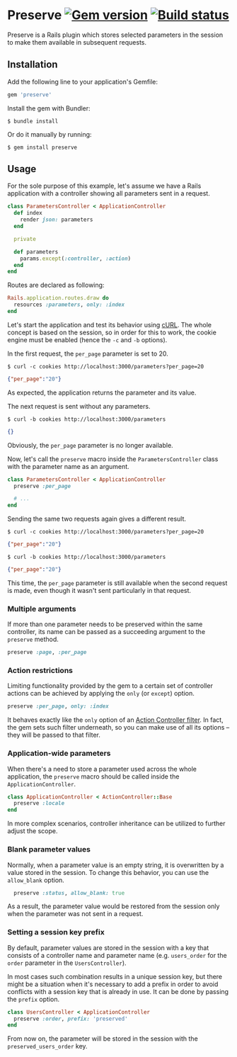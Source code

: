 # Preserve [![Gem version](https://img.shields.io/gem/v/preserve.svg)](https://rubygems.org/gems/preserve) [![Build status](https://img.shields.io/travis/pienkowb/preserve/master.svg)](https://travis-ci.org/pienkowb/preserve)

Preserve is a Rails plugin which stores selected parameters in the session to make them available in subsequent requests.

## Installation

Add the following line to your application's Gemfile:

```ruby
gem 'preserve'
```

Install the gem with Bundler:

```
$ bundle install
```

Or do it manually by running:

```
$ gem install preserve
```

## Usage

For the sole purpose of this example, let's assume we have a Rails application with a controller showing all parameters sent in a request.

```ruby
class ParametersController < ApplicationController
  def index
    render json: parameters
  end

  private

  def parameters
    params.except(:controller, :action)
  end
end
```

Routes are declared as following:

```ruby
Rails.application.routes.draw do
  resources :parameters, only: :index
end
```

Let's start the application and test its behavior using [cURL](https://curl.haxx.se/).
The whole concept is based on the session, so in order for this to work, the cookie engine must be enabled (hence the `-c` and `-b` options).

In the first request, the `per_page` parameter is set to 20.

```
$ curl -c cookies http://localhost:3000/parameters?per_page=20
```
```json
{"per_page":"20"}
```

As expected, the application returns the parameter and its value.

The next request is sent without any parameters.

```
$ curl -b cookies http://localhost:3000/parameters
```
```json
{}
```

Obviously, the `per_page` parameter is no longer available.

Now, let's call the `preserve` macro inside the `ParametersController` class with the parameter name as an argument.

```ruby
class ParametersController < ApplicationController
  preserve :per_page

  # ...
end
```

Sending the same two requests again gives a different result.

```
$ curl -c cookies http://localhost:3000/parameters?per_page=20
```
```json
{"per_page":"20"}
```

```
$ curl -b cookies http://localhost:3000/parameters
```
```json
{"per_page":"20"}
```

This time, the `per_page` parameter is still available when the second request is made, even though it wasn't sent particularly in that request.

### Multiple arguments

If more than one parameter needs to be preserved within the same controller, its name can be passed as a succeeding argument to the `preserve` method.

```ruby
preserve :page, :per_page
```

### Action restrictions

Limiting functionality provided by the gem to a certain set of controller actions can be achieved by applying the `only` (or `except`) option.

```ruby
preserve :per_page, only: :index
```

It behaves exactly like the `only` option of an [Action Controller filter](https://guides.rubyonrails.org/action_controller_overview.html#filters).
In fact, the gem sets such filter underneath, so you can make use of all its options – they will be passed to that filter.

### Application-wide parameters

When there's a need to store a parameter used across the whole application, the `preserve` macro should be called inside the `ApplicationController`.

```ruby
class ApplicationController < ActionController::Base
  preserve :locale
end
```

In more complex scenarios, controller inheritance can be utilized to further adjust the scope.

### Blank parameter values

Normally, when a parameter value is an empty string, it is overwritten by a value stored in the session.
To change this behavior, you can use the `allow_blank` option.

```ruby
  preserve :status, allow_blank: true
```

As a result, the parameter value would be restored from the session only when the parameter was not sent in a request.

### Setting a session key prefix

By default, parameter values are stored in the session with a key that consists of a controller name and parameter name (e.g. `users_order` for the `order` parameter in the `UsersController`).

In most cases such combination results in a unique session key, but there might be a situation when it's necessary to add a prefix in order to avoid conflicts with a session key that is already in use.
It can be done by passing the `prefix` option.

```ruby
class UsersController < ApplicationController
  preserve :order, prefix: 'preserved'
end
```

From now on, the parameter will be stored in the session with the `preserved_users_order` key.
